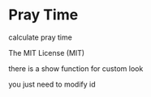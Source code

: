 Pray Time
======

calculate pray time

The MIT License (MIT)

there is a show function for custom look

you just need to modify id

